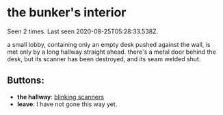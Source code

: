 # the bunker's interior

Seen 2 times. Last seen 2020-08-25T05:28:33.538Z.

a small lobby, containing only an empty desk pushed against the wall, is met only by a long hallway straight ahead. there's a metal door behind the desk, but its scanner has been destroyed, and its seam welded shut.

## Buttons:

- **the hallway**: [blinking scanners](blinking-scanners-Nxt52i3.md)
- **leave**: I have not gone this way yet.